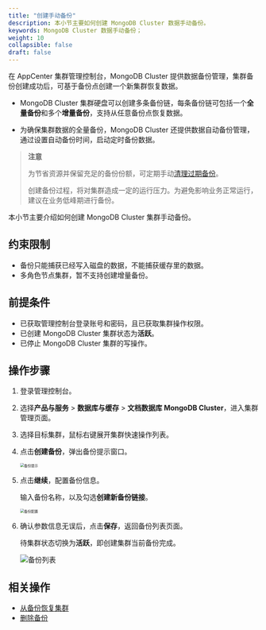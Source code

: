 ```yaml
---
title: "创建手动备份"
description: 本小节主要如何创建 MongoDB Cluster 数据手动备份。 
keywords: MongoDB Cluster 数据手动备份；
weight: 10
collapsible: false
draft: false
---
```




在 AppCenter 集群管理控制台，MongoDB Cluster 提供数据备份管理，集群备份创建成功后，可基于备份点创建一个新集群恢复数据。

- MongoDB Cluster 集群硬盘可以创建多条备份链，每条备份链可包括一个**全量备份**和多个**增量备份**，支持从任意备份点恢复数据。

- 为确保集群数据的全量备份，MongoDB Cluster 还提供数据自动备份管理，通过设置自动备份时间，启动定时备份数据。

> **注意**
> 
> 为节省资源并保留充足的备份份额，可定期手动[清理过期备份](../delete_backup)。
> 
> 创建备份过程，将对集群造成一定的运行压力。为避免影响业务正常运行，建议在业务低峰期进行备份。

本小节主要介绍如何创建 MongoDB Cluster 集群手动备份。

## 约束限制

- 备份只能捕获已经写入磁盘的数据，不能捕获缓存里的数据。
- 多角色节点集群，暂不支持创建增量备份。

## 前提条件

- 已获取管理控制台登录账号和密码，且已获取集群操作权限。
- 已创建 MongoDB Cluster 集群状态为**活跃**。
- 已停止 MongoDB Cluster 集群的写操作。

## 操作步骤

1. 登录管理控制台。
2. 选择**产品与服务** > **数据库与缓存** > **文档数据库 MongoDB Cluster**，进入集群管理页面。
3. 选择目标集群，鼠标右键展开集群快速操作列表。
4. 点击**创建备份**，弹出备份提示窗口。

   <img src="../../../_images/backup_notice.png" alt="备份提示" style="zoom:50%;" />

5. 点击**继续**，配置备份信息。

    输入备份名称，以及勾选**创建新备份链接**。

   <img src="../../../_images/backup_config.png" alt="备份配置" style="zoom:50%;" />

6. 确认参数信息无误后，点击**保存**，返回备份列表页面。

   待集群状态切换为**活跃**，即创建集群当前备份完成。

    <img src="../../../_images/backup_list.png" alt="备份列表" style="zoom:100%;" />

## 相关操作

- [从备份恢复集群](../restore_from_backup)
- [删除备份](../delete_backup)
